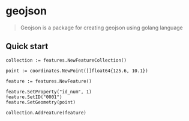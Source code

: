 # geojson

> Geojson is a package for creating geojson using golang language


## Quick start

```
collection := features.NewFeatureCollection() 

point := coordinates.NewPoint([]float64{125.6, 10.1}) 

feature := features.NewFeature()  
                    
feature.SetProperty("id_num", 1)
feature.SetID("0001")
feature.SetGeometry(point)
	
collection.AddFeature(feature)
```
